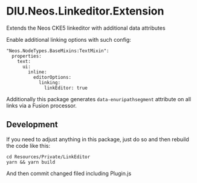# DIU.Neos.Linkeditor.Extension

Extends the Neos CKE5 linkeditor with additional data attributes

Enable additional linking options with such config:

```
"Neos.NodeTypes.BaseMixins:TextMixin":
  properties:
    text:
      ui:
        inline:
          editorOptions:
            linking:
              linkEditor: true
```

Additionally this package generates `data-enuripathsegment` attribute on all links via a Fusion processor.

## Development

If you need to adjust anything in this package, just do so and then rebuild the code like this:

```
cd Resources/Private/LinkEditor
yarn && yarn build
```

And then commit changed filed including Plugin.js
